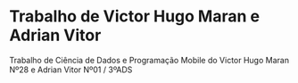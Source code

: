 # Trabalho de Victor Hugo Maran e Adrian Vitor

Trabalho de Ciência de Dados e Programação Mobile do Victor Hugo Maran Nº28 e Adrian Vitor Nº01 / 3ºADS



